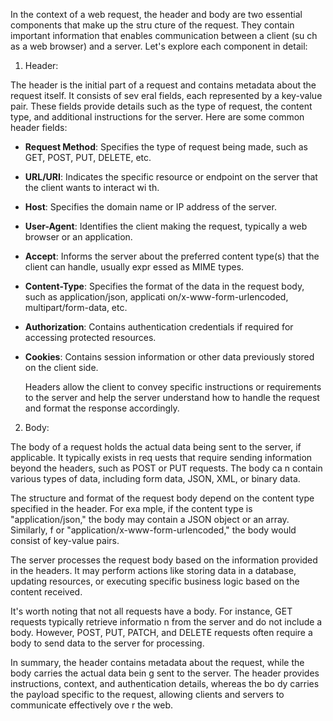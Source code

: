 ﻿In the context of a web request, the header and body are two essential components that make up the stru cture of the request. They contain important information that enables communication between a client (su ch as a web browser) and a server. Let's explore each component in detail:

1. Header:

The header is the initial part of a request and contains metadata about the request itself. It consists of sev eral fields, each represented by a key-value pair. These fields provide details such as the type of request, the content type, and additional instructions for the server. Here are some common header fields:

- **Request Method**: Specifies the type of request being made, such as GET, POST, PUT, DELETE, etc.

- **URL/URI**: Indicates the specific resource or endpoint on the server that the client wants to interact wi th.
- **Host**: Specifies the domain name or IP address of the server.
- **User-Agent**: Identifies the client making the request, typically a web browser or an application.
- **Accept**: Informs the server about the preferred content type(s) that the client can handle, usually expr essed as MIME types.
- **Content-Type**: Specifies the format of the data in the request body, such as application/json, applicati on/x-www-form-urlencoded, multipart/form-data, etc.
- **Authorization**: Contains authentication credentials if required for accessing protected resources.
- **Cookies**: Contains session information or other data previously stored on the client side.

  Headers allow the client to convey specific instructions or requirements to the server and help the server understand how to handle the request and format the response accordingly.

2. Body:

The body of a request holds the actual data being sent to the server, if applicable. It typically exists in req uests that require sending information beyond the headers, such as POST or PUT requests. The body ca n contain various types of data, including form data, JSON, XML, or binary data.

The structure and format of the request body depend on the content type specified in the header. For exa mple, if the content type is "application/json," the body may contain a JSON object or an array. Similarly, f or "application/x-www-form-urlencoded," the body would consist of key-value pairs.

The server processes the request body based on the information provided in the headers. It may perform actions like storing data in a database, updating resources, or executing specific business logic based on the content received.

It's worth noting that not all requests have a body. For instance, GET requests typically retrieve informatio n from the server and do not include a body. However, POST, PUT, PATCH, and DELETE requests often require a body to send data to the server for processing.

In summary, the header contains metadata about the request, while the body carries the actual data bein g sent to the server. The header provides instructions, context, and authentication details, whereas the bo dy carries the payload specific to the request, allowing clients and servers to communicate effectively ove r the web.
